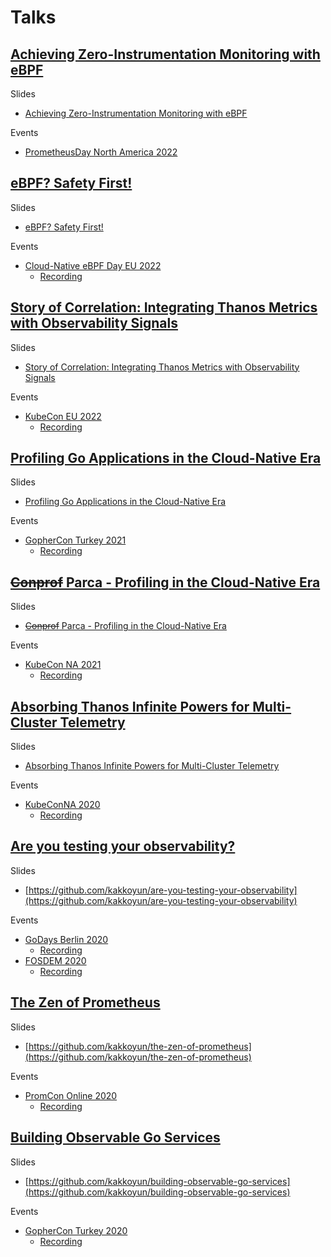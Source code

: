 # Talks

## [Achieving Zero-Instrumentation Monitoring with eBPF]([https://youtu.be/oWHQrlE2-G8](https://docs.google.com/presentation/d/1sMxVo6PVbKxiePgZNtt58xRsvysnFXdCeeVwqLLvwzM/edit?usp=sharing))

Slides
* [Achieving Zero-Instrumentation Monitoring with eBPF]([https://docs.google.com/presentation/d/1hKqxAC9aaWLPM4xwXyXuK5cp2LBAewOVqZ05qjLNnK8/edit?usp=sharing](https://docs.google.com/presentation/d/1sMxVo6PVbKxiePgZNtt58xRsvysnFXdCeeVwqLLvwzM/edit?usp=sharing))

Events
* [PrometheusDay North America 2022](https://prometheusdayna22.sched.com/event/1AsMR)
  
## [eBPF? Safety First!](https://youtu.be/oWHQrlE2-G8)

Slides
* [eBPF? Safety First!](https://docs.google.com/presentation/d/1hKqxAC9aaWLPM4xwXyXuK5cp2LBAewOVqZ05qjLNnK8/edit?usp=sharing)

Events
* [Cloud-Native eBPF Day EU 2022](https://sched.co/zrPZ)
  * [Recording](https://youtu.be/oWHQrlE2-G8)

## [Story of Correlation: Integrating Thanos Metrics with Observability Signals](https://youtu.be/rWFb01GW0mQ)

Slides
* [Story of Correlation: Integrating Thanos Metrics with Observability Signals](https://docs.google.com/presentation/d/1FvMqgD5jL5_eoUs6CgIFiBS06U0Ge1CBSXZKz26fsac/edit?usp=sharing)

Events
* [KubeCon EU 2022](https://sched.co/ytsK)
  * [Recording](https://youtu.be/rWFb01GW0mQ)

## [Profiling Go Applications in the Cloud-Native Era](https://youtu.be/-miC_jnQ_Yk)

Slides

* [Profiling Go Applications in the Cloud-Native Era](https://docs.google.com/presentation/d/1uue-Mpyw5zSuWfe1qphyhBtrCX4TmBWhN3iMcdYlnek/edit?usp=sharing)

Events

* [GopherCon Turkey 2021](https://gophercon.ist/#schedule)
  * [Recording](https://youtu.be/-miC_jnQ_Yk)

## [~~Conprof~~ Parca - Profiling in the Cloud-Native Era](https://youtu.be/ficc6_6RYQk)

Slides
* [~~Conprof~~ Parca - Profiling in the Cloud-Native Era](https://docs.google.com/presentation/d/1cPdcLLSc_OzlLOnh1vuUaTuVOFjuJ7-NFbC599Pll2I/edit?usp=sharing)

Events
* [KubeCon NA 2021](https://youtu.be/ficc6_6RYQk)
  * [Recording](https://youtu.be/ficc6_6RYQk)

## [Absorbing Thanos Infinite Powers for Multi-Cluster Telemetry](https://kccncna20.sched.com/event/ekHk/absorbing-thanos-infinite-powers-for-multi-cluster-telemetry-bartlomiej-plotka-kemal-akkoyun-red-hat-frederic-branczyk-independent)

Slides
* [Absorbing Thanos Infinite Powers for Multi-Cluster Telemetry](https://docs.google.com/presentation/d/1gMBQ7wLqAae45uGOcaYex-_9s675yzgexW705D7KM1Y/edit#slide=id.ga47ea1e9a6_0_13)

Events
* [KubeConNA 2020](https://kccncna20.sched.com/event/ekHk/absorbing-thanos-infinite-powers-for-multi-cluster-telemetry-bartlomiej-plotka-kemal-akkoyun-red-hat-frederic-branczyk-independent)
	* [Recording](https://www.youtube.com/watch?v=6Nx2BFyr7qQ)

## [Are you testing your observability?](http://are-you-testing-your-observability.now.sh)

Slides
* [https://github.com/kakkoyun/are-you-testing-your-observability](https://github.com/kakkoyun/are-you-testing-your-observability)

Events
* [GoDays Berlin 2020](https://www.godays.io/conferenceday1)
  * [Recording](https://youtu.be/LU6D5cNeHks)
* [FOSDEM 2020](https://fosdem.org/2020/schedule/event/testing_observability/)
  * [Recording](https://www.youtube.com/watch?v=-jF4nWfrY3w)


## [The Zen of Prometheus](https://gitpitch.com/kakkoyun/the-zen-of-prometheus/master?p=presentation#/)

Slides
* [https://github.com/kakkoyun/the-zen-of-prometheus](https://github.com/kakkoyun/the-zen-of-prometheus)

Events
* [PromCon Online 2020](https://promcon.io/2020-online/)
  * [Recording](https://www.youtube.com/watch?v=Nqp4fjw_omU)


## [Building Observable Go Services](https://gitpitch.com/kakkoyun/building-observable-go-applications#/)

Slides
* [https://github.com/kakkoyun/building-observable-go-services](https://github.com/kakkoyun/building-observable-go-services)

Events
* [GopherCon Turkey 2020](https://gophercon.ist/en)
  * [Recording](https://www.youtube.com/watch?v=xkLyM1Gnaus)
